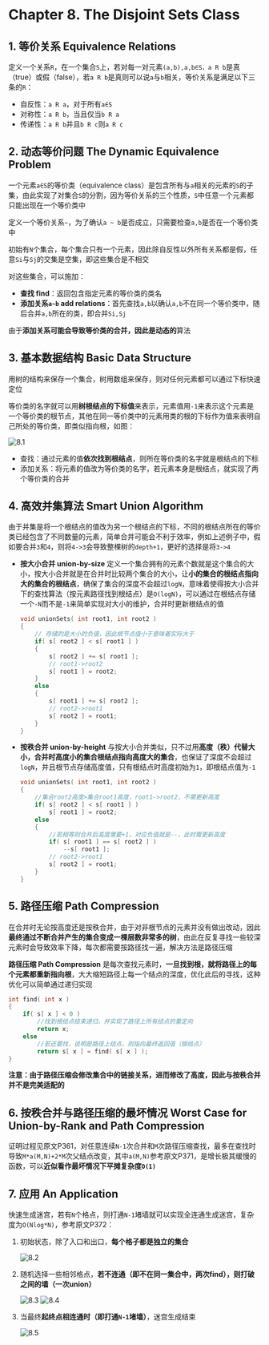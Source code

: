 # Chapter 8. The Disjoint Sets Class

## 1. 等价关系 Equivalence Relations

定义一个关系`R`，在一个集合`S`上，若对每一对元素`(a,b),a,b∈S，a R b`是真（true）或假（false），若`a R b`是真则可以说`a`与`b`相关，等价关系是满足以下三条的`R`：

- 自反性：`a R a`，对于所有`a∈S`
- 对称性：`a R b`，当且仅当`b R a`
- 传递性：`a R b`并且`b R c`则`a R c`

## 2. 动态等价问题 The Dynamic Equivalence Problem

一个元素`a∈S`的等价类（equivalence class）是包含所有与`a`相关的元素的`S`的子集，由此实现了对集合`S`的分割，因为等价关系的三个性质，`S`中任意一个元素都只能出现在一个等价类中

定义一个等价关系`~`，为了确认`a ~ b`是否成立，只需要检查`a,b`是否在一个等价类中

初始有`N`个集合，每个集合只有一个元素，因此除自反性以外所有关系都是假，任意`Si`与`Sj`的交集是空集，即这些集合是不相交

对这些集合，可以施加：

- **查找 find**：返回包含指定元素的等价类的类名
- **添加关系`a~b` add relations**：首先查找`a,b`以确认`a,b`不在同一个等价类中，随后合并`a,b`所在的类，即合并`Si,Sj`

由于**添加关系可能会导致等价类的合并，因此是动态的**算法

## 3. 基本数据结构 Basic Data Structure

用树的结构来保存一个集合，树用数组来保存，则对任何元素都可以通过下标快速定位

等价类的名字就可以用**树根结点的下标值**来表示，元素值用`-1`来表示这个元素是一个等价类的根节点，其他在同一等价类中的元素用类的根的下标作为值来表明自己所处的等价类，即类似指向根，如图：

![8.1](images/8.1.png)

- 查找：通过元素的值**依次找到根结点**，则所在等价类的名字就是根结点的下标
- 添加关系：将元素的值改为等价类的名字，若元素本身是根结点，就实现了两个等价类的合并

## 4. 高效并集算法 Smart Union Algorithm

由于并集是将一个根结点的值改为另一个根结点的下标，不同的根结点所在的等价类已经包含了不同数量的元素，简单合并可能会不利于效率，例如上述例子中，假如要合并`3`和`4`，则将`4->3`会导致整棵树的`depth+1`，更好的选择是将`3->4`

- **按大小合并 union-by-size**
    定义一个集合拥有的元素个数就是这个集合的大小，按大小合并就是在合并时比较两个集合的大小，让**小的集合的根结点指向大的集合的根结点**，确保了集合的深度不会超过`logN`，意味着使得按大小合并下的查找算法（按元素路径找到根结点）是`O(logN)`，可以通过在根结点存储一个`-N`而不是`-1`来简单实现对大小的维护，合并时更新根结点的值

    ```cpp
    void unionSets( int root1, int root2 )
    {
        // 存储的是大小的负值，因此根节点值小于意味着实际大于
        if( s[ root2 ] < s[ root1 ] )
        {
            s[ root2 ] += s[ root1 ];
            // root1->root2
            s[ root1 ] = root2;
        }
        else
        {
            s[ root1 ] += s[ root2 ];
            // root2->root1
            s[ root2 ] = root1;
        }
    }
    ```

- **按秩合并 union-by-height**
    与按大小合并类似，只不过用**高度（秩）代替大小，合并时高度小的集合根结点指向高度大的集合**，也保证了深度不会超过`logN`，并且根节点存储高度值，只有根结点时高度初始为`1`，即根结点值为`-1`

    ```cpp
    void unionSets( int root1, int root2 )
    {
        //集合root2高度>集合root1高度，root1->root2，不需更新高度
        if( s[ root2 ] < s[ root1 ] )
            s[ root1 ] = root2;
        else
        {
            //若相等则合并后高度需要+1，对应负值就是--，此时需更新高度
            if( s[ root1 ] == s[ root2 ] )
                --s[ root1 ];
            // root2->root1
            s[ root2 ] = root1;
        }
    }
    ```

## 5. 路径压缩 Path Compression

在合并时无论按高度还是按秩合并，由于对非根节点的元素并没有做出改动，因此**最终通过不断合并产生的集合变成一棵层数非常多的树**，由此在反复寻找一些较深元素时会导致效率下降，每次都需要按路径找一遍，解决方法是路径压缩

**路径压缩 Path Compression** 是每次查找元素时，**一旦找到根，就将路径上的每个元素都重新指向根**，大大缩短路径上每一个结点的深度，优化此后的寻找，这种优化可以简单通过递归实现

```cpp
int find( int x )
{
    if( s[ x ] < 0 )
        //找到根结点结束递归，并实现了路径上所有结点的重定向
        return x;
    else
        //若还要找，说明是路径上结点，则指向最终返回值（根结点）
        return s[ x ] = find( s[ x ] );
}
```

**注意：由于路径压缩会修改集合中的链接关系，进而修改了高度，因此与按秩合并并不是完美适配的**

## 6. 按秩合并与路径压缩的最坏情况 Worst Case for Union-by-Rank and Path Compression

证明过程见原文P361，对任意连续`N-1`次合并和`M`次路径压缩查找，最多在查找时导致`M*a(M,N)+2*M`次父结点改变，其中`a(M,N)`参考原文P371，是增长极其缓慢的函数，可以**近似看作最坏情况下平摊复杂度`O(1)`**

## 7. 应用 An Application

快速生成迷宫，若有`N`个格点，则打通`N-1`堵墙就可以实现全连通生成迷宫，复杂度为`O(Nlog*N)`，参考原文P372：

1. 初始状态，除了入口和出口，**每个格子都是独立的集合**

    ![8.2](images/8.2.png)

2. 随机选择一些相邻格点，**若不连通（即不在同一集合中，两次find），则打破之间的墙（一次union）**

    ![8.3](images/8.3.png)
    ![8.4](images/8.4.png)

3. 当最终**起终点相连通时（即打通`N-1`堵墙）**，迷宫生成结束

    ![8.5](images/8.5.png)
